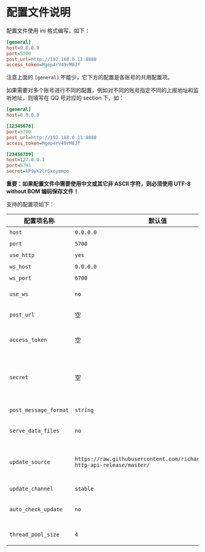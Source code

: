 # 配置文件说明

配置文件使用 ini 格式编写，如下：

```ini
[general]
host=0.0.0.0
port=5700
post_url=http://192.168.0.11:8888
access_token=Mgep4rV49rM8Jf
```

注意上面的 `[general]` 不能少，它下方的配置是各账号的共用配置项。

如果需要对多个账号进行不同的配置，例如对不同的账号指定不同的上报地址和监听地址，则填写在 QQ 号对应的 section 下，如：

```ini
[general]
host=0.0.0.0

[12345678]
port=5700
post_url=http://192.168.0.11:8888
access_token=Mgep4rV49rM8Jf

[23456789]
host=127.0.0.1
port=5701
secret=kP9yK2lrGxoymmpo
```

**重要：如果配置文件中需要使用中文或其它非 ASCII 字符，则必须使用 UTF-8 without BOM 编码保存文件！**

支持的配置项如下：

| 配置项名称 | 默认值 | 说明 |
| -------- | ------ | --- |
| `host` | `0.0.0.0` | HTTP 服务器监听的 IP |
| `port` | `5700` | HTTP 服务器监听的端口 |
| `use_http` | `yes` | 是否开启 HTTP 接口，即通过 HTTP 调用 API |
| `ws_host` | `0.0.0.0` | WebSocket 服务器监听的 IP |
| `ws_port` | `6700` | WebSocket 服务器监听的端口 |
| `use_ws` | `no` | 是否开启 WebSocket 服务器，可用于调用 API 和推送事件，见 [WebSocket](/WebSocket) |
| `post_url` | 空 | 消息和事件的上报地址，通过 POST 方式请求，数据以 JSON 格式发送 |
| `access_token` | 空 | API 访问 token，如果不为空，则会在接收到请求时验证 `Authorization` 请求头是否为 `Token xxxxxxxx`，`xxxxxxxx` 为 access token |
| `secret` | 空 | 上报数据签名密钥，如果不为空，则会在 HTTP 上报时对 HTTP 正文进行 HMAC SHA1 哈希，使用 `secret` 的值作为密钥，计算出的哈希值放在上报的 `X-Signature` 请求头，例如 `X-Signature: sha1=f9ddd4863ace61e64f462d41ca311e3d2c1176e2` |
| `post_message_format` | `string` | 上报消息格式，`string` 为字符串格式，`array` 为数组格式，具体见 [消息格式](/Message) |
| `serve_data_files` | `no` | 是否提供请求 `data` 目录的文件的功能，`yes` 或 `true` 表示启用，否则不启用 |
| `update_source` | `https://raw.githubusercontent.com/richardchien/coolq-http-api-release/master/` | 更新源，默认使用 GitHub 的 [richardchien/coolq-http-api-release] 仓库，对于酷 Q 运行在国内的情况，可以换成 `https://gitee.com/richardchien/coolq-http-api-release/raw/master/` |
| `update_channel` | `stable` | 更新通道，目前有 `stable` 和 `beta` 两个 |
| `auto_check_update` | `no` | 是否自动检查更新（每次启用插件时检查），`yes` 或 `true` 表示启用，否则不启用，不启用的情况下，仍然可以在酷 Q 应用菜单中手动检查更新 |
| `thread_pool_size` | `4` | 工作线程池大小，用于异步发送消息和一些其它小的异步任务，应根据计算机性能和实际需求适当调节 |
